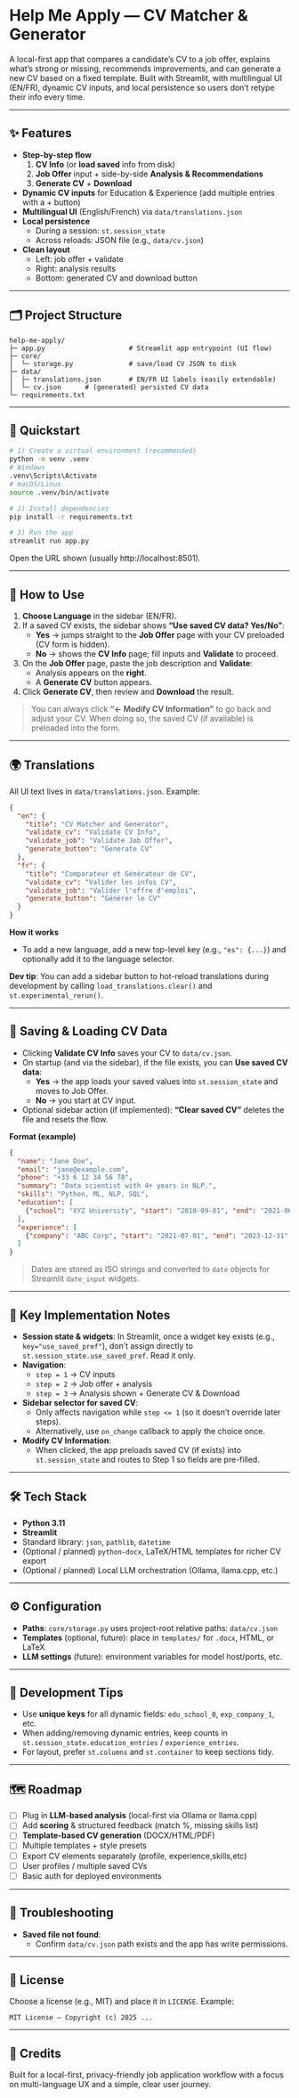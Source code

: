 # Help Me Apply — CV Matcher & Generator

A local-first app that compares a candidate’s CV to a job offer, explains what’s strong or missing, recommends improvements, and can generate a new CV based on a fixed template. Built with Streamlit, with multilingual UI (EN/FR), dynamic CV inputs, and local persistence so users don’t retype their info every time.

---

## ✨ Features

- **Step-by-step flow**
  1) **CV Info** (or **load saved** info from disk)
  2) **Job Offer** input + side-by-side **Analysis & Recommendations**
  3) **Generate CV** + **Download**
- **Dynamic CV inputs** for Education & Experience (add multiple entries with a + button)
- **Multilingual UI** (English/French) via `data/translations.json`
- **Local persistence**
  - During a session: `st.session_state`
  - Across reloads: JSON file (e.g., `data/cv.json`)
- **Clean layout**
  - Left: job offer + validate
  - Right: analysis results
  - Bottom: generated CV and download button

---

## 🗂️ Project Structure

```
help-me-apply/
├─ app.py                     # Streamlit app entrypoint (UI flow)
├─ core/
│  └─ storage.py              # save/load CV JSON to disk
├─ data/
│  ├─ translations.json       # EN/FR UI labels (easily extendable)
│  └─ cv.json      # (generated) persisted CV data
└─ requirements.txt
```

---

## 🚀 Quickstart

```bash
# 1) Create a virtual environment (recommended)
python -m venv .venv
# Windows
.venv\Scripts\Activate
# macOS/Linux
source .venv/bin/activate

# 2) Install dependencies
pip install -r requirements.txt

# 3) Run the app
streamlit run app.py
```

Open the URL shown (usually http://localhost:8501).

---

## 🧭 How to Use

1. **Choose Language** in the sidebar (EN/FR).
2. If a saved CV exists, the sidebar shows **“Use saved CV data? Yes/No”**:
   - **Yes** → jumps straight to the **Job Offer** page with your CV preloaded (CV form is hidden).
   - **No** → shows the **CV Info** page; fill inputs and **Validate** to proceed.
3. On the **Job Offer** page, paste the job description and **Validate**:
   - Analysis appears on the **right**.
   - A **Generate CV** button appears.
4. Click **Generate CV**, then review and **Download** the result.

> You can always click **“← Modify CV Information”** to go back and adjust your CV. When doing so, the saved CV (if available) is preloaded into the form.

---

## 🌍 Translations

All UI text lives in `data/translations.json`. Example:

```json
{
  "en": {
    "title": "CV Matcher and Generator",
    "validate_cv": "Validate CV Info",
    "validate_job": "Validate Job Offer",
    "generate_button": "Generate CV"
  },
  "fr": {
    "title": "Comparateur et Générateur de CV",
    "validate_cv": "Valider les infos CV",
    "validate_job": "Valider l'offre d'emploi",
    "generate_button": "Générer le CV"
  }
}
```

**How it works**

- To add a new language, add a new top-level key (e.g., `"es": {...}`) and optionally add it to the language selector.

**Dev tip**: You can add a sidebar button to hot-reload translations during development by calling `load_translations.clear()` and `st.experimental_rerun()`.

---

## 💾 Saving & Loading CV Data

- Clicking **Validate CV Info** saves your CV to `data/cv.json`.
- On startup (and via the sidebar), if the file exists, you can **Use saved CV data**:
  - **Yes** → the app loads your saved values into `st.session_state` and moves to Job Offer.
  - **No** → you start at CV input.
- Optional sidebar action (if implemented): **“Clear saved CV”** deletes the file and resets the flow.

**Format (example)**

```json
{
  "name": "Jane Doe",
  "email": "jane@example.com",
  "phone": "+33 6 12 34 56 78",
  "summary": "Data scientist with 4+ years in NLP.",
  "skills": "Python, ML, NLP, SQL",
  "education": [
    {"school": "XYZ University", "start": "2018-09-01", "end": "2021-06-30", "desc": "BSc Computer Science"}
  ],
  "experience": [
    {"company": "ABC Corp", "start": "2021-07-01", "end": "2023-12-31", "desc": "Built NLP pipelines for resumes."}
  ]
}
```

> Dates are stored as ISO strings and converted to `date` objects for Streamlit `date_input` widgets.

---

## 🧩 Key Implementation Notes

- **Session state & widgets**: In Streamlit, once a widget key exists (e.g., `key="use_saved_pref"`), don’t assign directly to `st.session_state.use_saved_pref`. Read it only.
- **Navigation**:
  - `step = 1` → CV inputs
  - `step = 2` → Job offer + analysis
  - `step = 3` → Analysis shown + Generate CV & Download
- **Sidebar selector for saved CV**:
  - Only affects navigation while `step <= 1` (so it doesn’t override later steps).
  - Alternatively, use `on_change` callback to apply the choice once.
- **Modify CV Information**:
  - When clicked, the app preloads saved CV (if exists) into `st.session_state` and routes to Step 1 so fields are pre-filled.

---

## 🛠️ Tech Stack

- **Python 3.11**
- **Streamlit**
- Standard library: `json`, `pathlib`, `datetime`
- (Optional / planned) `python-docx`, LaTeX/HTML templates for richer CV export
- (Optional / planned) Local LLM orchestration (Ollama, llama.cpp, etc.)

---

## ⚙️ Configuration

- **Paths**: `core/storage.py` uses project-root relative paths: `data/cv.json`
- **Templates** (optional, future): place in `templates/` for `.docx`, HTML, or LaTeX
- **LLM settings** (future): environment variables for model host/ports, etc.

---

## 🧪 Development Tips

- Use **unique keys** for all dynamic fields: `edu_school_0`, `exp_company_1`, etc.
- When adding/removing dynamic entries, keep counts in `st.session_state.education_entries` / `experience_entries`.
- For layout, prefer `st.columns` and `st.container` to keep sections tidy.

---

## 🗺️ Roadmap

- [ ] Plug in **LLM-based analysis** (local-first via Ollama or llama.cpp)
- [ ] Add **scoring** & structured feedback (match %, missing skills list)
- [ ] **Template-based CV generation** (DOCX/HTML/PDF)
- [ ] Multiple templates + style presets
- [ ] Export CV elements separately (profile, experience,skills,etc)
- [ ] User profiles / multiple saved CVs
- [ ] Basic auth for deployed environments

---

## 🐞 Troubleshooting

- **Saved file not found**:
  - Confirm `data/cv.json` path exists and the app has write permissions.

---

## 📜 License

Choose a license (e.g., MIT) and place it in `LICENSE`. Example:

```
MIT License — Copyright (c) 2025 ...
```

---

## 🙌 Credits

Built for a local-first, privacy-friendly job application workflow with a focus on multi-language UX and a simple, clear user journey.
